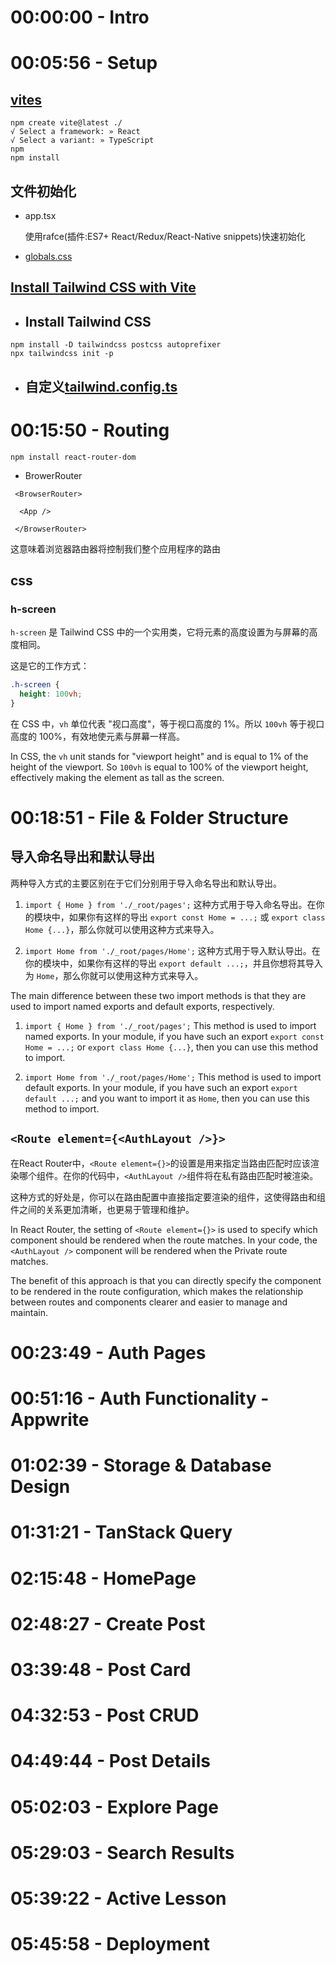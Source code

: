 # 00:00:00 - Intro
# 00:05:56 - Setup
## [vites](https://vitejs.dev/guide/)

```shell
npm create vite@latest ./
√ Select a framework: » React
√ Select a variant: » TypeScript
npm 
npm install
```

## 文件初始化

- app.tsx

  使用rafce(插件:ES7+ React/Redux/React-Native snippets)快速初始化

- [globals.css](src/styles/globals.css)



## [Install Tailwind CSS with Vite](https://tailwindcss.com/docs/guides/vite)

- ## Install Tailwind CSS

```shell
npm install -D tailwindcss postcss autoprefixer
npx tailwindcss init -p
```

- ## 自定义[tailwind.config.ts](tailwind.config.js)

  

# 00:15:50 - Routing

```shell
npm install react-router-dom
```

- BrowerRouter

```tsx
 <BrowserRouter>

  <App />

 </BrowserRouter>
```

这意味着浏览器路由器将控制我们整个应用程序的路由

## css

### h-screen

`h-screen` 是 Tailwind CSS 中的一个实用类，它将元素的高度设置为与屏幕的高度相同。

这是它的工作方式：

```css
.h-screen {
  height: 100vh;
}
```

在 CSS 中，`vh` 单位代表 "视口高度"，等于视口高度的 1%。所以 `100vh` 等于视口高度的 100%，有效地使元素与屏幕一样高。

In CSS, the `vh` unit stands for "viewport height" and is equal to 1% of the height of the viewport. So `100vh` is equal to 100% of the viewport height, effectively making the element as tall as the screen.

# 00:18:51 - File & Folder Structure

## 导入命名导出和默认导出

两种导入方式的主要区别在于它们分别用于导入命名导出和默认导出。

1. `import { Home } from './_root/pages';` 这种方式用于导入命名导出。在你的模块中，如果你有这样的导出 `export const Home = ...;` 或 `export class Home {...}`，那么你就可以使用这种方式来导入。

2. `import Home from './_root/pages/Home';` 这种方式用于导入默认导出。在你的模块中，如果你有这样的导出 `export default ...;`，并且你想将其导入为 `Home`，那么你就可以使用这种方式来导入。

The main difference between these two import methods is that they are used to import named exports and default exports, respectively.

1. `import { Home } from './_root/pages';` This method is used to import named exports. In your module, if you have such an export `export const Home = ...;` or `export class Home {...}`, then you can use this method to import.

2. `import Home from './_root/pages/Home';` This method is used to import default exports. In your module, if you have such an export `export default ...;` and you want to import it as `Home`, then you can use this method to import.

## `<Route element={<AuthLayout />}>`

在React Router中，`<Route element={}>`的设置是用来指定当路由匹配时应该渲染哪个组件。在你的代码中，`<AuthLayout />`组件将在私有路由匹配时被渲染。

这种方式的好处是，你可以在路由配置中直接指定要渲染的组件，这使得路由和组件之间的关系更加清晰，也更易于管理和维护。

In React Router, the setting of `<Route element={}>` is used to specify which component should be rendered when the route matches. In your code, the `<AuthLayout />` component will be rendered when the Private route matches.

The benefit of this approach is that you can directly specify the component to be rendered in the route configuration, which makes the relationship between routes and components clearer and easier to manage and maintain.

# 00:23:49 - Auth Pages
# 00:51:16 - Auth Functionality - Appwrite
# 01:02:39 - Storage & Database Design
# 01:31:21 - TanStack Query
# 02:15:48 - HomePage
# 02:48:27 - Create Post
# 03:39:48 - Post Card
# 04:32:53 - Post CRUD
# 04:49:44 - Post Details
# 05:02:03 - Explore Page
# 05:29:03 - Search Results
# 05:39:22 - Active Lesson
# 05:45:58 - Deployment